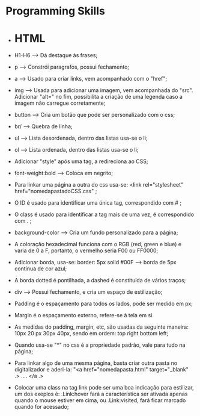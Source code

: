 # Programming Skills
- # HTML

- H1-H6 --> Dá destaque às frases;

- p --> Constrói paragrafos, possui fechamento;

- a --> Usado para criar links, vem acompanhado com o "href";

- img --> Usada para adicionar uma imagem, vem acompanhada do "src". Adicionar "alt=" no fim, possibilita a criação de uma legenda caso a imagem não carregue corretamente;

- button --> Cria um botão que pode ser personalizado com o css;

- br/ --> Quebra de linha;

- ul --> Lista desordenada, dentro das listas usa-se o li;

- ol --> Lista ordenada, dentro das listas usa-se o li;

- Adicionar "style" após uma tag, a redireciona ao CSS;

- font-weight:bold --> Coloca em negrito;

- Para linkar uma página a outra do css usa-se: <link rel="stylesheet" href="nomedapastadoCSS.css" ;

- O ID é usado para identificar uma única tag, correspondido com # ;

- O class é usado para identificar a tag mais de uma vez, é correspondido com . ;

- background-color --> Cria um fundo personalizado para a página;

- A coloração hexadecimal funciona com o RGB (red, green e blue) e varia de 0 a F, portanto, o vermelho seria F00 ou FF0000;

- Adicionar borda, usa-se: border: 5px solid #00F --> borda de 5px contínua de cor azul;

- A borda dotted é pontilhada, a dashed é constituida de vários traços;

- div --> Possui fechamento, e cria um espaço de estilização;

- Padding é o espaçamento para todos os lados, pode ser medido em px;

- Margin é o espaçamento externo, refere-se à tela em si.

- As medidas do padding, margin, etc, são usadas da seguinte maneira: 10px 20 px 30px 40px, sendo em ordem: top right bottom left;

- Quando usa-se "*" no css é a propriedade padrão, vale para tudo na página;

- Para linkar algo de uma mesma página, basta criar outra pasta no digitalizador e aderi-la: "<a href="nomedapasta.html" target="_blank"  .>  .... </a .>

- Colocar uma class na tag link pode ser uma boa indicação para estilizar, um dos exeplos é: .Link:hover fará a característica ser ativada apenas quando o mouse estiver em cima, ou .Link:visited, fará ficar marcado quando for acessado;
